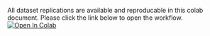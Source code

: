 All dataset replications are available and reproducable in this colab document. Please click the link below to open the workflow.
[![Open In Colab](https://colab.research.google.com/assets/colab-badge.svg)](https://colab.research.google.com/gist/adtisch/d328b69bb93a83195708813eab1b274f/datasetreplications.ipynb)

